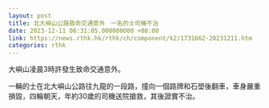 ```yaml
---
layout: post
title: 北大嶼山公路致命交通意外　一名的士司機不治
date: 2023-12-11 06:31:05.000000000 +08:00
link: https://news.rthk.hk/rthk/ch/component/k2/1731662-20231211.htm
categories: rthk
---
```


大嶼山凌晨3時許發生致命交通意外。

一輛的士在北大嶼山公路往九龍的一段路，撞向一個路牌和石壆後翻車，車身嚴重損毀，四輪朝天，年約30歲的司機送院搶救，其後證實不治。
